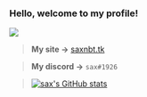 ### Hello, welcome to my profile!
![](http://saxnbt.github.io/cdn/SAXNBTDEVSTUDIOS.png)

> **My site ->** [saxnbt.tk](https://saxnbt.tk)

> **My discord ->** `sax#1926`

>[![sax's GitHub stats](https://github-readme-stats.vercel.app/api?username=saxnbt)](https://github.com/anuraghazra/github-readme-stats)

